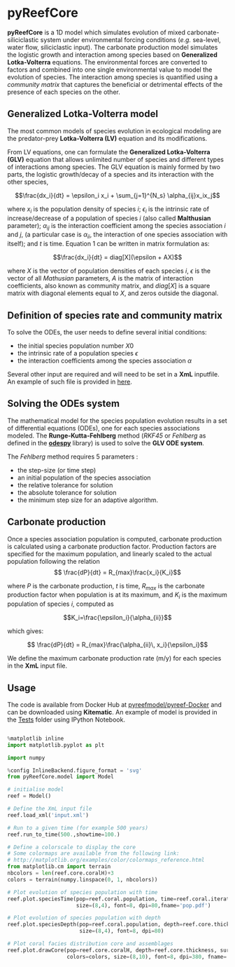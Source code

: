 # pyReefCore

**pyReefCore** is a 1D model which simulates evolution of mixed carbonate-siliciclastic system under environmental forcing conditions (_e.g._ sea-level, water flow, siliciclastic input). The carbonate production model simulates the logistic growth and interaction among species based on **Generalized Lotka-Volterra** equations. The environmental forces are converted to factors and combined into one single environmental value to model the evolution of species. The interaction among species is quantified using a _community matrix_ that captures the beneficial or detrimental effects of the presence of each species on the other.

## Generalized Lotka-Volterra model

The most common models of species evolution in ecological modeling are the predator-prey **Lotka-Volterra (LV)** equation and its modifications.

From LV equations, one can formulate the **Generalized Lotka-Volterra (GLV)** equation that allows unlimited number of species and different types of interactions among species. The GLV equation is mainly formed by two parts, the logistic growth/decay of a species and its interaction with the other species,

$$\frac{dx_i}{dt} = \epsilon_i x_i + \sum_{j=1}^{N_s} \alpha_{ij}x_ix_j$$

where $x_i$ is the population density of species _i_; $\epsilon_i$ is the intrinsic rate of increase/decrease of a population of species _i_ (also called **Malthusian** parameter); $\alpha_{ij}$ is the interaction coefficient among the species association _i_ and _j_, (a particular case is $\alpha_{ii}$, the interaction of one species association with itself); and _t_ is time. Equation 1 can be written in matrix formulation as:

$$\frac{dx_i}{dt} = diag[X](\epsilon + AX)$$

where $X$ is the vector of population densities of each species _i_, $\epsilon$ is the vector of all _Mathusian_ parameters, $A$ is the matrix of interaction coefficients, also known as community matrix, and $diag[X]$ is a square matrix with diagonal elements equal to $X$, and zeros outside the diagonal.

## Definition of species rate and community matrix

To solve the ODEs, the user needs to define several initial conditions:

- the initial species population number $X0$
- the intrinsic rate of a population species $\epsilon$
- the interaction coefficients among the species association $\alpha$

Several other input are required and will need to be set in a **XmL** inputfile. An example of such file is provided in [here](https://github.com/pyReef-model/pyReefCore/blob/master/Tests/input.xml).

## Solving the ODEs system

The mathematical model for the species population evolution results in a set of differential equations (ODEs), one for each species associations modeled. The **Runge-Kutta-Fehlberg** method (_RKF45_ or _Fehlberg_ as defined in the [**odespy**](http://hplgit.github.io/odespy/doc/pub/tutorial/html/main_odespy.html) library) is used to solve the **GLV ODE system**.

The _Fehlberg_ method requires 5 parameters :

- the step-size (or time step)
- an initial population of the species association
- the relative tolerance for solution
- the absolute tolerance for solution
- the minimum step size for an adaptive algorithm.

## Carbonate production

Once a species association population is computed, carbonate production is calculated using a carbonate production factor. Production factors are specified for the maximum population, and linearly scaled to the actual population following the relation
$$ \frac{dP}{dt} = R_{max}\frac{x_i}{K_i}$$

where $P$ is the carbonate production, $t$ is time, $R_{max}$ is the carbonate production factor when population is at its maximum, and $K_i$ is the maximum population of species _i_, computed as

$$K_i=\frac{\epsilon_i}{\alpha_{ii}}$$

which gives:

$$ \frac{dP}{dt} = R_{max}\frac{\alpha_{ii}\, x_i}{\epsilon_i}$$

We define the maximum carbonate production rate (m/y) for each species in the **XmL** input file.


## Usage

The code is available from Docker Hub at [pyreefmodel/pyreef-Docker](https://hub.docker.com/u/pyreefmodel/) and can be downloaded using **Kitematic**. An example of model is provided in the [Tests](https://github.com/pyReef-model/pyReefCore/tree/master/Tests) folder using IPython Notebook.


```python

%matplotlib inline
import matplotlib.pyplot as plt

import numpy

%config InlineBackend.figure_format = 'svg'
from pyReefCore.model import Model 

# initialise model
reef = Model()

# Define the XmL input file
reef.load_xml('input.xml')

# Run to a given time (for example 500 years)
reef.run_to_time(500.,showtime=100.)

# Define a colorscale to display the core
# Some colormaps are available from the following link:
# http://matplotlib.org/examples/color/colormaps_reference.html
from matplotlib.cm import terrain
nbcolors = len(reef.core.coralH)+3
colors = terrain(numpy.linspace(0, 1, nbcolors))

# Plot evolution of species population with time
reef.plot.speciesTime(pop=reef.coral.population, time=reef.coral.iterationTime, colors=colors,
                      size=(8,4), font=8, dpi=80,fname='pop.pdf')

# Plot evolution of species population with depth
reef.plot.speciesDepth(pop=reef.coral.population, depth=reef.core.thickness, colors=colors,
                       size=(8,4), font=8, dpi=80)

# Plot coral facies distribution core and assemblages
reef.plot.drawCore(pop=reef.core.coralH, depth=reef.core.thickness, surf=reef.core.topH,
                   colors=colors, size=(8,10), font=8, dpi=380, fname='out.pdf')
```
